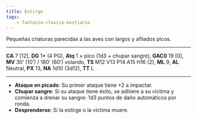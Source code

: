 ```yaml
---
title: Estirge
tags:
    - fantasia-clasica-bestiario
---
```

Pequeñas criaturas parecidas a las aves con largos y afilados picos.
___
**CA** 7 [12], **DG** 1* (4 PG), **Atq** 1 × pico (1d3 + chupar sangre), **GAC0** 19 [0], **MV** 30’ (10’) / 180’ (60’) volando, **TS** M12 V13 P14 A15 H16 (2), **ML** 9, **AL** Neutral, **PX** 13, **NA** 1d10 (3d12), **TT** L
___
- **Ataque en picado**: Su primer ataque tiene +2 a impactar.
- **Chupar sangre**: Si su ataque tiene éxito, se adhiere a su víctima y comienza a drenar su sangre: 1d3 puntos de daño automáticos por ronda.
- **Desprenderse**: Si la estirge o la víctima muere.
